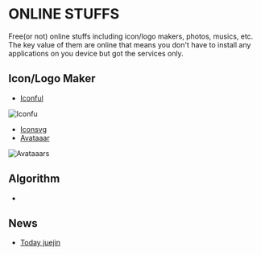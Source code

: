 # ONLINE STUFFS
Free(or not) online stuffs including icon/logo makers, photos, musics, etc. The key value of them are online that means you don't have to install any applications on you device but got the services only.

## Icon/Logo Maker
* [Iconful](https://www.iconfu.com/) 

![Iconfu](https://dvepop19q2b6w.cloudfront.net/assets/ifu-logo-20b2ed802e997ed0d50bae07e294e6db7ddfd7517dd3553461bbf0aa586c6e88.svg)
* [Iconsvg](https://iconsvg.xyz/)
* [Avataaar](https://getavataaars.com/)

![Avataaars](https://rlv.zazzle.com/svc/view?pid=168829994469934450&at=238719954920059056&t_image1_url=https%3A%2F%2Favataaars.io%2Fpng%2F2000%3FavatarStyle%3DCircle%26topType%3DLongHairStraight%26accessoriesType%3DBlank%26hairColor%3DBrownDark%26facialHairType%3DBlank%26clotheType%3DBlazerShirt%26eyeType%3DDefault%26eyebrowType%3DDefault%26mouthType%3DDefault%26skinColor%3DLight&max_dim=640&t_text1_txt=BEST%20BOSS)

## Algorithm
* 

## News
* [Today juejin](http://zy2071.com/Fun/todayJueJin.html)
